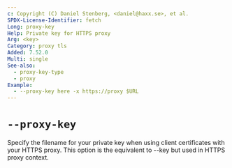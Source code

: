 ```yaml
---
c: Copyright (C) Daniel Stenberg, <daniel@haxx.se>, et al.
SPDX-License-Identifier: fetch
Long: proxy-key
Help: Private key for HTTPS proxy
Arg: <key>
Category: proxy tls
Added: 7.52.0
Multi: single
See-also:
  - proxy-key-type
  - proxy
Example:
  - --proxy-key here -x https://proxy $URL
---
```


# `--proxy-key`

Specify the filename for your private key when using client certificates with
your HTTPS proxy. This option is the equivalent to --key but used in HTTPS
proxy context.
